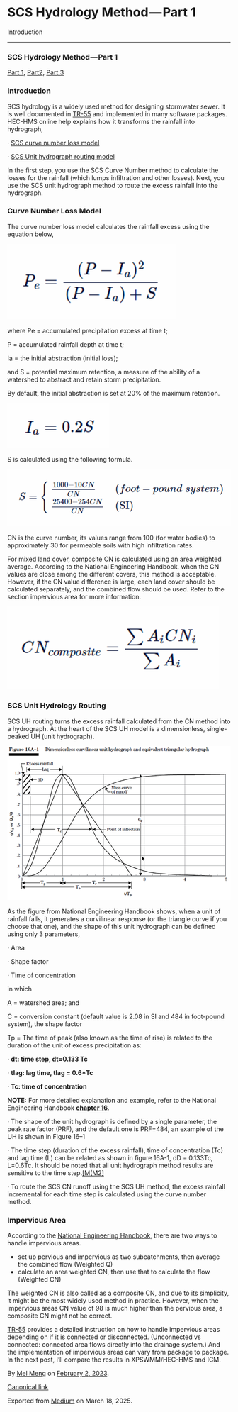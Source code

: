 # SCS Hydrology Method — Part 1

Introduction

---

### SCS Hydrology Method — Part 1

[Part 1](https://mel-meng-pe.medium.com/scs-hydrology-method-part-1-44d6825d7599), [Part2](https://mel-meng-pe.medium.com/scs-hydrology-xpswmm-vs-hec-hms-part-2-914bbc65861f), [Part 3](https://mel-meng-pe.medium.com/scs-hydrology-in-infoworks-icm-part-3-3e7324fc4266)

### Introduction

SCS hydrology is a widely used method for designing stormwater sewer. It is well documented in [TR-55](https://www.hydrocad.net/pdf/TR-55%20Manual.pdf) and implemented in many software packages. HEC-HMS online help explains how it transforms the rainfall into hydrograph,

· [SCS curve number loss model](https://www.hec.usace.army.mil/confluence/hmsdocs/hmstrm/infiltration-and-runoff-volume/scs-curve-number-loss-model)

· [SCS Unit hydrograph routing model](https://www.hec.usace.army.mil/confluence/hmsdocs/hmstrm/surface-runoff/scs-unit-hydrograph-model)

In the first step, you use the SCS Curve Number method to calculate the losses for the rainfall (which lumps infiltration and other losses). Next, you use the SCS unit hydrograph method to route the excess rainfall into the hydrograph.

### Curve Number Loss Model

The curve number loss model calculates the rainfall excess using the equation below,

![](images\1_-4EiSJTn8JUUH9d3nMnzEw.png)

where Pe = accumulated precipitation excess at time t;

P = accumulated rainfall depth at time t;

Ia = the initial abstraction (initial loss);

and S = potential maximum retention, a measure of the ability of a watershed to abstract and retain storm precipitation.

By default, the initial abstraction is set at 20% of the maximum retention.

![](images\1_feTuqnqCIJe-vSqRp6RJPQ.png)

S is calculated using the following formula.

![](images\1_2RbDeEVngOUcRgC7Sn8lAg.png)

CN is the curve number, its values range from 100 (for water bodies) to approximately 30 for permeable soils with high infiltration rates.

For mixed land cover, composite CN is calculated using an area weighted average. According to the National Engineering Handbook, when the CN values are close among the different covers, this method is acceptable. However, if the CN value difference is large, each land cover should be calculated separately, and the combined flow should be used. Refer to the section impervious area for more information.

![](images\1_VcxAUNv3crHAjv-zMghEPw.png)

### SCS Unit Hydrology Routing

SCS UH routing turns the excess rainfall calculated from the CN method into a hydrograph. At the heart of the SCS UH model is a dimensionless, single-peaked UH (unit hydrograph).

![](images\1_0mAKvVw8zZ6CzPj1uL7M8A.png)

As the figure from National Engineering Handbook shows, when a unit of rainfall falls, it generates a curvilinear response (or the triangle curve if you choose that one), and the shape of this unit hydrograph can be defined using only 3 parameters,

· Area

· Shape factor

· Time of concentration

in which

A = watershed area; and

C = conversion constant (default value is 2.08 in SI and 484 in foot-pound system), the shape factor

Tp = The time of peak (also known as the time of rise) is related to the duration of the unit of excess precipitation as:

· **dt: time step, dt=0.133 Tc**

· **tlag: lag time, tlag = 0.6\*Tc**

· **Tc: time of concentration**

**NOTE:** For more detailed explanation and example, refer to the National Engineering Handbook [**chapter 16**](https://directives.sc.egov.usda.gov/OpenNonWebContent.aspx?content=17755.wba).

· The shape of the unit hydrograph is defined by a single parameter, the peak rate factor (PRF), and the default one is PRF=484, an example of the UH is shown in Figure 16–1

· The time step (duration of the excess rainfall), time of concentration (Tc) and lag time (L) can be related as shown in figure 16A-1, dD = 0.133Tc, L=0.6Tc. It should be noted that all unit hydrograph method results are sensitive to the time step.[[M(M2]](#_msocom_2)

· To route the SCS CN runoff using the SCS UH method, the excess rainfall incremental for each time step is calculated using the curve number method.

### Impervious Area

According to the [National Engineering Handbook](https://directives.sc.egov.usda.gov/viewerFS.aspx?hid=21422), there are two ways to handle impervious areas.

* set up pervious and impervious as two subcatchments, then average the combined flow (Weighted Q)
* calculate an area weighted CN, then use that to calculate the flow (Weighted CN)

The weighted CN is also called as a composite CN, and due to its simplicity, it might be the most widely used method in practice. However, when the impervious areas CN value of 98 is much higher than the pervious area, a composite CN might not be correct.

[TR-55](https://www.hydrocad.net/pdf/TR-55%20Manual.pdf) provides a detailed instruction on how to handle impervious areas depending on if it is connected or disconnected. (Unconnected vs connected: connected area flows directly into the drainage system.) And the implementation of impervious areas can vary from package to package. In the next post, I’ll compare the results in XPSWMM/HEC-HMS and ICM.

By [Mel Meng](https://medium.com/@mel-meng-pe) on [February 2, 2023](https://medium.com/p/44d6825d7599).

[Canonical link](https://medium.com/@mel-meng-pe/scs-hydrology-method-part-1-44d6825d7599)

Exported from [Medium](https://medium.com) on March 18, 2025.